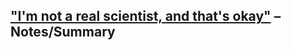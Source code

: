 ## ["I'm not a real scientist, and that's okay"](https://www.scientificamerican.com/blog/guest-blog/im-not-a-real-scientist-and-thats-okay/) – Notes/Summary